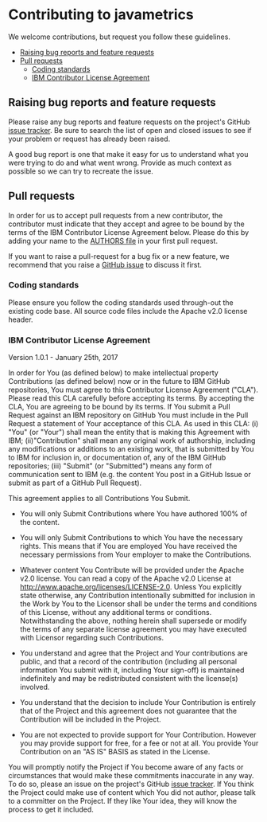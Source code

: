 # Contributing to javametrics

We welcome contributions, but request you follow these guidelines.

 - [Raising bug reports and feature requests](#raising-bug-reports-and-feature-requests)
 - [Pull requests](#pull-requests)
   - [Coding standards](#coding-standards)
   - [IBM Contributor License Agreement](#ibm-contributor-license-agreement)


## Raising bug reports and feature requests

Please raise any bug reports and feature requests on the project's GitHub [issue tracker](https://github.com/runtimetools/javametrics/issues).
Be sure to search the list of open and closed issues to see if your problem or request has already been raised.

A good bug report is one that make it easy for us to understand what you were trying to do and what went wrong. Provide as much context as possible so we can try to recreate the issue.

## Pull requests

In order for us to accept pull requests from a new contributor, the contributor must indicate that they accept and agree to be bound by the terms of the IBM Contributor License Agreement below. Please do this by adding your name to the [AUTHORS file](https://github.com/runtimetools/javametrics/blob/master/AUTHORS.md)
in your first pull request.

If you want to raise a pull-request for a bug fix or a new feature, we recommend that you raise a [GitHub issue](https://github.com/runtimetools/javametrics/issues) to discuss it first.

### Coding standards

Please ensure you follow the coding standards used through-out the existing code base. All source code files include the Apache v2.0 license header.

### IBM Contributor License Agreement
Version 1.0.1 - January 25th, 2017

In order for You (as defined below) to make intellectual property Contributions (as defined below) now or in the future to IBM GitHub repositories, You must agree to this Contributor License Agreement ("CLA"). Please read this CLA carefully before accepting its terms. By accepting the CLA, You are agreeing to be bound by its terms. If You submit a Pull Request against an IBM repository on GitHub You must include in the Pull Request a statement of Your acceptance of this CLA.
As used in this CLA: (i) "You" (or "Your") shall mean the entity that is making this Agreement with IBM; (ii)"Contribution" shall mean any original work of authorship, including any modifications or additions to an existing work, that is submitted by You to IBM for inclusion in, or documentation of, any of the IBM GitHub repositories; (iii) "Submit" (or "Submitted") means any form of communication sent to IBM (e.g. the content You post in a GitHub Issue or submit as part of a GitHub Pull Request).

This agreement applies to all Contributions You Submit.

- You will only Submit Contributions where You have authored 100% of the content.

- You will only Submit Contributions to which You have the necessary rights. This means that if You are employed You have received the necessary permissions from Your employer to make the Contributions.

- Whatever content You Contribute will be provided under the Apache v2.0 license. You can read a copy of the Apache v2.0 License at http://www.apache.org/licenses/LICENSE-2.0.  Unless You explicitly state otherwise, any Contribution intentionally submitted for inclusion in the Work by You to the Licensor shall be under the terms and conditions of this License, without any additional terms or conditions. Notwithstanding the above, nothing herein shall supersede or modify the terms of any separate license agreement you may have executed with Licensor regarding such Contributions.

- You understand and agree that the Project and Your contributions are public, and that a record of the contribution (including all personal information You submit with it, including Your sign-off) is maintained indefinitely and may be redistributed consistent with the license(s) involved.

- You understand that the decision to include Your Contribution is entirely that of the Project and this agreement does not guarantee that the Contribution will be included in the Project.

- You are not expected to provide support for Your Contribution. However you may provide support for free, for a fee or not at all. You provide Your Contribution on an "AS IS" BASIS as stated in the License.

You will promptly notify the Project if You become aware of any facts or circumstances that would make these commitments inaccurate in any way. To do so, please an issue on the project's GitHub [issue tracker](https://github.com/runtimetools/javametrics/issues).
If You think the Project could make use of content which You did not author, please talk to a committer on the Project. If they like Your idea, they will know the process to get it included.
